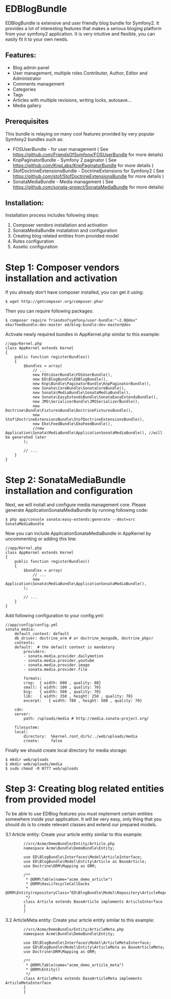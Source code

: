 EDBlogBundle
============

EDBlogBundle is extensive and user friendly blog bundle for Symfony2. It provides a lot of interesting features that makes a serious bloging platform from your symfony2 application. It is very intuitive and flexible, you can easily fit it to your own needs.

Features:
---------

* Blog admin panel
* User management, multiple roles Contributer, Author, Editor and Administrator
* Comments management
* Categories
* Tags
* Articles with multiple revisions, writing locks, autosave...
* Media gallery

Prerequisites
-------------

This bundle is relaying on many cool features provided by very popular Symfony2 bundles such as:
 * FOSUserBundle - for user management ( See https://github.com/FriendsOfSymfony/FOSUserBundle for more details)
 * KnpPaginatorBundle - Symfony 2 paginator ( See https://github.com/KnpLabs/KnpPaginatorBundle for more details )
 * StofDoctrineExtensionsBundle - DoctrineExtensions for Symfony2 ( See https://github.com/stof/StofDoctrineExtensionsBundle for more details )
 * SonataMediaBundle - Media management ( See https://github.com/sonata-project/SonataMediaBundle for more details)

Installation:
-------------

Installation process includes following steps:
 1. Composer vendors installation and activation
 2. SonataMediaBundle installation and configuration
 3. Creating blog related entities from provided model
 4. Rutes configuration
 5. Assetic configuration
 
Step 1: Composer vendors installation and activation
====================================================
If you already don't have composer installed, you can get it using:

    $ wget http://getcomposer.org/composer.phar

Then you can require following packages:
     
    $ composer require friendsofsymfony/user-bundle:"~2.0@dev" eko/feedbundle:dev-master ed/blog-bundle:dev-master@dev

Activate newly required bundles in AppKernel.php similar to this example:

    //app/Kernel.php
    class AppKernel extends Kernel
    {
        public function registerBundles()
        {
            $bundles = array(
                // ...
                new FOS\UserBundle\FOSUserBundle(),	
                new ED\BlogBundle\EDBlogBundle(),
                new Knp\Bundle\PaginatorBundle\KnpPaginatorBundle(),
                new Sonata\CoreBundle\SonataCoreBundle(),
                new Sonata\MediaBundle\SonataMediaBundle(),
                new Sonata\EasyExtendsBundle\SonataEasyExtendsBundle(),
                new JMS\SerializerBundle\JMSSerializerBundle(),
                new Doctrine\Bundle\FixturesBundle\DoctrineFixturesBundle(),
                new Stof\DoctrineExtensionsBundle\StofDoctrineExtensionsBundle(),
                new Eko\FeedBundle\EkoFeedBundle(),
                //new Application\Sonata\MediaBundle\ApplicationSonataMediaBundle(), //will be generated later	
            );

            // ...
        }
    }
    
Step 2: SonataMediaBundle installation and configuration
========================================================

Next, we will install and configure media management core. Please generate ApplicationSonataMediaBundle by running following code:
    
    $ php app/console sonata:easy-extends:generate --dest=src SonataMediaBundle
    
Now you can include ApplicationSonataMediaBundle in AppKernel by uncommenting or adding this line:

    //app/Kernel.php
    class AppKernel extends Kernel
    {
        public function registerBundles()
        {
            $bundles = array(
                // ...
		        new Application\Sonata\MediaBundle\ApplicationSonataMediaBundle(),	
		    );
            
            // ...
        }
    }
    
Add following configuration to your config.yml:

    //app/config/config.yml
    sonata_media:
        default_context: default
        db_driver: doctrine_orm # or doctrine_mongodb, doctrine_phpcr
        contexts:
        default:  # the default context is mandatory
            providers:
            - sonata.media.provider.dailymotion
            - sonata.media.provider.youtube
            - sonata.media.provider.image
            - sonata.media.provider.file

            formats:
            crop:  { width: 600 , quality: 80}
            small: { width: 100 , quality: 70}
            big:   { width: 500 , quality: 70}
            lib:   { width: 350 , height: 250 , quality: 70}
            excerpt:   { width: 780 , height: 500 , quality: 70}

        cdn:
        server:
            path: /uploads/media # http://media.sonata-project.org/

        filesystem:
        local:
            directory:  %kernel.root_dir%/../web/uploads/media
            create:     false
            
Finally we should create local directory for media storage:

    $ mkdir web/uploads
    $ mkdir web/uploads/media
    $ sudo chmod -R 0777 web/uploads
    
Step 3: Creating blog related entities from provided model
==========================================================

To be able to use EDBlog features you must implement certain entities somewhere inside your application. It will be very easy, only thing that you should do is to create relevant classes and extend our prepared models.

3.1 Article entity:
Create your article entity similar to this example:
     
            //src/Acme/DemoBundle/Entity/Article.php
            namespace Acme\Bundle\DemoBundle\Entity; 
            
            use ED\BlogBundle\Interfaces\Model\ArticleInterface;
            use ED\BlogBundle\Model\Entity\Article as BaseArticle;
            use Doctrine\ORM\Mapping as ORM;
        
            /**
             * @ORM\Table(name="acme_demo_article")
             * @ORM\HasLifecycleCallbacks
             * @ORM\Entity(repositoryClass="ED\BlogBundle\Model\Repository\ArticleRepository")
             */
            class Article extends BaseArticle implements ArticleInterface
            {
            }
        
3.2 ArticleMeta entity:
Create your article entity similar to this example:
        
            //src/Acme/DemoBundle/Entity/ArticleMeta.php
            namespace Acme\Bundle\DemoBundle\Entity; 
            
            use ED\BlogBundle\Interfaces\Model\ArticleMetaInterface;
            use ED\BlogBundle\Model\Entity\ArticleMeta as BaseArticleMeta;
            use Doctrine\ORM\Mapping as ORM;
    
            /**
             * @ORM\Table(name="acme_demo_article_meta")
             * @ORM\Entity()
             */
            class ArticleMeta extends BaseArticleMeta implements ArticleMetaInterface
            {
            }